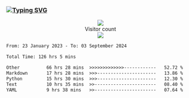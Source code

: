 ### <a href="https://git.io/typing-svg"><img src="https://readme-typing-svg.herokuapp.com?font=Fira+Code&pause=1000&width=435&lines=+Hi+%F0%9F%91%8B+There+is+Chenghow" alt="Typing SVG" /></a>
<p align="center"> 
  <img src="https://github-readme-stats.vercel.app/api?username=chenghow&show_icons=true"><br>
  Visitor count<br>
  <img src="https://profile-counter.glitch.me/chenghow/count.svg">
</p>

<!--START_SECTION:waka-->

```txt
From: 23 January 2023 - To: 03 September 2024

Total Time: 126 hrs 5 mins

Other          66 hrs 28 mins  >>>>>>>>>>>>>------------   52.72 %
Markdown       17 hrs 28 mins  >>>----------------------   13.86 %
Python         15 hrs 30 mins  >>>----------------------   12.30 %
Text           10 hrs 35 mins  >>-----------------------   08.40 %
YAML           9 hrs 38 mins   >>-----------------------   07.64 %
```

<!--END_SECTION:waka-->
